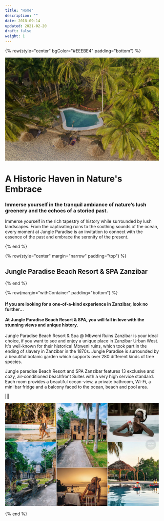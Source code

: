 ```yaml
---
title: "Home"
description: ""
date: 2018-09-14
updated: 2021-02-20
draft: false
weight: 1
---
```


<!-- section 1 (header) -->


{% row(style="center" bgColor="#EEEBE4" padding="bottom") %}

<div class="container mx-auto">

![Image](./img/header1_1.jpg#mx-auto)


# A Historic Haven in Nature's Embrace

### Immerse yourself in the tranquil ambiance of nature’s lush greenery and the echoes of a storied past.

Immerse yourself in the rich tapestry of history while surrounded by lush landscapes. From the captivating ruins to the soothing sounds of the ocean, every moment at Jungle Paradise is an invitation to connect with the essence of the past and embrace the serenity of the present.


</div>

{% end %}




<!-- section 2 -->

{% row(style="center" margin="narrow" padding="top") %}

## Jungle Paradise Beach Resort & SPA Zanzibar

{% end %}

 

{% row(margin="withContainer" padding="bottom") %}

#### If you are looking for a one-of-a-kind experience in Zanzibar, look no further...<br><br>At Jungle Paradise Beach Resort & SPA, you will fall in love with the stunning views and unique history.

 

Jungle Paradise Beach Resort & Spa @ Mbweni Ruins Zanzibar is your ideal choice, if you want to see and enjoy a unique place in Zanzibar Urban West. It's well-known for their historical Mbweni ruins, which took part in the ending of slavery in Zanzibar in the 1870s. Jungle Paradise is surrounded by a beautiful botanic garden which supports over 280 different kinds of tree species. 

Jungle paradise Beach Resort and SPA Zanzibar features 13 exclusive and cozy, air-conditioned beachfront Suites with a very high service standard. Each room provides a beautiful ocean-view, a private bathroom, Wi-Fi, a mini bar fridge and a balcony faced to the ocean, beach and pool area.

|||

<div id="gallery-hash-home">

<a style="background-color: transparent">

![Image](./img/section2.jpg#mx-auto)

</a>
</div>

{% end %}

</div>

